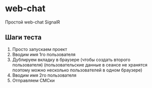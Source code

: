 # web-chat
Простой web-chat SignalR

## Шаги теста
1. Просто запускаем проект
2. Вводим имя 1го пользователя
3. Дублируем вкладку в браузере (чтобы создать второго пользователя) 
          (пользовательские данные в сеансе не хранятся поэтому можно несколько пользователей в одном браузере)
4. Вводим имя 2го пользователя
5. Отправляем СМСки 
